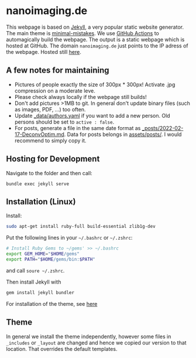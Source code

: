 # nanoimaging.de


This webpage is based on [Jekyll](https://jekyllrb.com/), a very popular static website generator.
The main theme is [minimal-mistakes](https://github.com/mmistakes/minimal-mistakes).
We use [GitHub Actions](https://jekyllrb.com/docs/continuous-integration/github-actions/) to automagically build the webpage.
The output is a static webpage which is hosted at GitHub. The domain `nanoimaging.de` just points to the IP adress of the webpage.
Hosted still [here](https://bionanoimaging.github.io).

## A few notes for maintaining
* Pictures of people exactly the size of 300px * 300px! Activate .jpg compression on a moderate leve.
* Please check always locally if the webpage still builds!
* Don't add pictures >1MB to git. In general don't update binary files (such as images, PDF, ...) too often.
* Update [_data/authors.yaml](_data/authors.yaml) if you want to add a new person. Old persons should be set to `active : false`.
* For posts, generate a file in the same date format as [_posts/2022-02-17-DeconvOptim.md](_posts/2022-02-17-DeconvOptim.md). Data for posts belongs in [assets/posts/](assets/posts/). I would recommend to simply copy it.


## Hosting for Development
Navigate to the folder and then call:
```
bundle exec jekyll serve
```

## Installation (Linux)

Install:
```bash
sudo apt-get install ruby-full build-essential zlib1g-dev
```

Put the following lines in your `~/.bashrc` or `~/.zshrc`:
```bash
# Install Ruby Gems to ~/gems' >> ~/.bashrc
export GEM_HOME="$HOME/gems"
export PATH="$HOME/gems/bin:$PATH"
```
and call `soure ~/.zshrc`.

Then install Jekyll with
```bash
gem install jekyll bundler
```

For installation of the theme, see [here](https://github.com/mmistakes/minimal-mistakes#gem-based-method)


## Theme
In general we install the theme independently, however some files in `_includes` or `_layout` are changed and hence
we copied our version to that location. That overrides the default templates.
